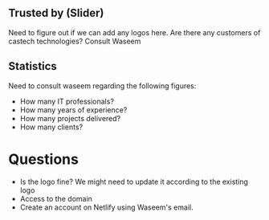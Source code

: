 ## Trusted by (Slider)

Need to figure out if we can add any logos here. Are there any customers of castech technologies? Consult Waseem

## Statistics

Need to consult waseem regarding the following figures:

- How many IT professionals?
- How many years of experience?
- How many projects delivered?
- How many clients?

# Questions

- Is the logo fine? We might need to update it according to the existing logo
- Access to the domain
- Create an account on Netlify using Waseem's email.

